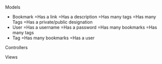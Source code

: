 Models
- Bookmark
  =Has a link
  =Has a description
  =Has many tags
  =Has many Tags
  =Has a private/public designation
- User
  =Has a username
  =Has a password
  =Has many bookmarks
  =Has many tags
- Tag
  =Has many bookmarks
  =Has a user


Controllers



Views

